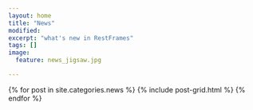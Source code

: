 ```yaml
---
layout: home
title: "News"
modified:
excerpt: "what's new in RestFrames"
tags: []
image:
  feature: news_jigsaw.jpg

---
```


<div class="tiles">
{% for post in site.categories.news %}
  {% include post-grid.html %}
{% endfor %}
</div><!-- /.tiles -->
